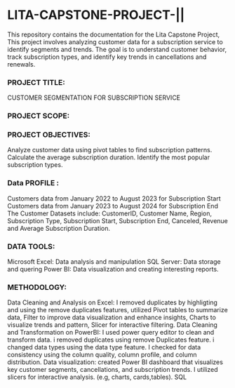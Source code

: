 # LITA-CAPSTONE-PROJECT-||
This repository contains the documentation for the Lita Capstone Project, This project involves analyzing customer data for a subscription service to identify segments and trends. The goal is to understand customer behavior, track subscription types, and identify key trends in cancellations and renewals.

### PROJECT TITLE:
CUSTOMER SEGMENTATION FOR SUBSCRIPTION SERVICE

### PROJECT SCOPE:
### PROJECT OBJECTIVES:
Analyze customer data using pivot tables to find subscription patterns.
Calculate the average subscription duration.
Identify the most popular subscription types.

### Data PROFILE  :

Customers data from January 2022 to August 2023 for Subscription Start
Customers data from January 2023 to August 2024 for Subscription End
The Customer Datasets include: CustomerID, Customer Name, Region, Subscription Type, Subscription Start, Subscription End, Canceled, Revenue and Average Subscription Duration.

### DATA TOOLS:
Microsoft Excel: Data analysis and manipulation
SQL Server: Data storage and quering 
Power BI: Data visualization and creating interesting reports.

### METHODOLOGY:
Data Cleaning and Analysis on Excel: I removed duplicates by highligting and using the remove duplicates features, utilized Pivot tables to summarize data, Filter to improve data visualization and enhance insights, Charts to visualize trends and pattern, Slicer for interactive filtering.
Data Cleaning and Transformation on PowerBI: 
I used power query editor to clean and transform data.
i removed duplicates using remove Duplicates feature.
i changed data types using the data type feature.
I checked for data consistency using the column quality, column profile, and column distribution.
Data visualization: created Power BI dashboard that visualizes key customer segments, cancellations, and subscription trends. I utilized slicers for interactive analysis.
(e.g, charts, cards,tables).
SQL

